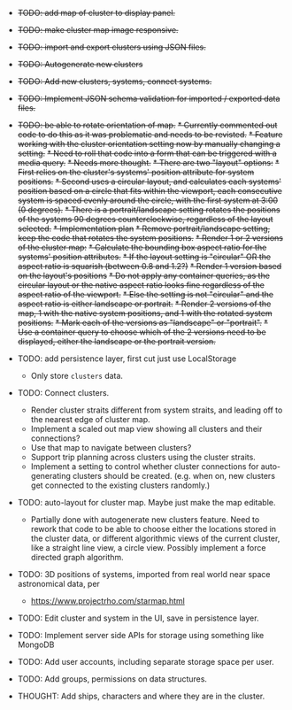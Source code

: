 

* ~~TODO: add map of cluster to display panel.~~
* ~~TODO: make cluster map image responsive.~~ 
* ~~TODO: import and export clusters using JSON files.~~
* ~~TODO: Autogenerate new clusters~~
* ~~TODO: Add new clusters, systems, connect systems.~~
* ~~TODO: Implement JSON schema validation for imported / exported data files.~~
* ~~TODO: be able to rotate orientation of map.~~ 
  ~~* Currently commented out code to do this as it was problematic and needs to be revisted.~~
~~* Feature working with the cluster orientation setting now by manually changing a setting.~~
~~* Need to roll that code into a form that can be triggered with a media query.~~
~~* Needs more thought.~~
  ~~* There are two "layout" options:~~
    ~~* First relies on the cluster's systems' position attribute for system positions.~~
    ~~* Second uses a circular layout, and calculates each systems' position based on a circle that fits within the
        viewport, each consecutive system is spaced evenly around the circle, with the first system at 3:00 (0 degrees).~~
  ~~* There is a portrait/landscape setting rotates the positions of the systems 90 degrees counterclockwise, regardless
      of the layout selected.~~
~~* Implementation plan~~
  ~~* Remove portrait/landscape setting, keep the code that rotates the system positions.~~
  ~~* Render 1 or 2 versions of the cluster map:~~
    ~~* Calculate the bounding box aspect ratio for the systems' position attributes.~~
    ~~* If the layout setting is "circular" OR the aspect ratio is squarish (between 0.8 and 1.2?)~~
      ~~* Render 1 version based on the layout's positions~~
      ~~* Do not apply any container queries, as the circular layout or the native aspect ratio looks fine regardless of
          the aspect ratio of the viewport.~~
    ~~* Else the setting is not "circular" and the aspect ratio is either landscape or portrait.~~
      ~~* Render 2 versions of the map, 1 with the native system positions, and 1 with the rotated system positions.~~
      ~~* Mark each of the versions as "landscape" or "portrait".~~
      ~~* Use a container query to choose which of the 2 versions need to be displayed, either the landscape or the portrait
      version.~~
* TODO: add persistence layer, first cut just use LocalStorage
  * Only store `clusters` data.
* TODO: Connect clusters.
  * Render cluster straits different from system straits, and leading off to the nearest edge of cluster map.
  * Implement a scaled out map view showing all clusters and their connections? 
  * Use that map to navigate between clusters?
  * Support trip planning across clusters using the cluster straits.
  * Implement a setting to control whether cluster connections for auto-generating clusters should be created. (e.g. 
    when on, new clusters get connected to the existing clusters randomly.)
* TODO: auto-layout for cluster map. Maybe just make the map editable.
  * Partially done with autogenerate new clusters feature.  Need to rework that code
    to be able to choose either the locations stored in the cluster data, or different algorithmic views of
    the current cluster, like a straight line view, a circle view. Possibly implement a force directed
    graph algorithm.
* TODO: 3D positions of systems, imported from real world near space astronomical data, per
  * https://www.projectrho.com/starmap.html
* TODO: Edit cluster and system in the UI, save in persistence layer.
* TODO: Implement server side APIs for storage using something like MongoDB
* TODO: Add user accounts, including separate storage space per user.
* TODO: Add groups, permissions on data structures.

* THOUGHT: Add ships, characters and where they are in the cluster.
